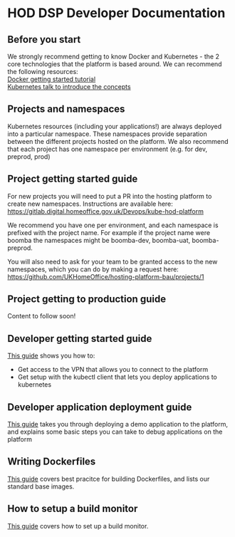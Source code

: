 # HOD DSP Developer Documentation

## Before you start
We strongly recommend getting to know Docker and Kubernetes - the 2 core technologies that the platform is based around. We can recommend the following resources:  
[Docker getting started tutorial](https://docs.docker.com/engine/getstarted/)  
[Kubernetes talk to introduce the concepts](https://www.youtube.com/watch?v=5gz8kOUstFc)

## Projects and namespaces
Kubernetes resources (including your applications!) are always deployed into a particular namespace. 
These namespaces provide separation between the different projects hosted on the platform.
We also recommend that each project has one namespace per environment (e.g. for dev, preprod, prod)

## Project getting started guide
For new projects you will need to put a PR into the hosting platform to create new namespaces.
Instructions are available here:  
https://gitlab.digital.homeoffice.gov.uk/Devops/kube-hod-platform

We recommend you have one per environment, and each namespace is prefixed with the project name. 
For example if the project name were boomba the namespaces might be boomba-dev, boomba-uat, boomba-preprod.

You will also need to ask for your team to be granted access to the new namespaces, which you can do by making a request here:  
https://github.com/UKHomeOffice/hosting-platform-bau/projects/1

## Project getting to production guide
Content to follow soon! 

## Developer getting started guide
[This guide](dev_setup.md) shows you how to:

* Get access to the VPN that allows you to connect to the platform
* Get setup with the kubectl client that lets you deploy applications to kubernetes

## Developer application deployment guide
[This guide](platform_introduction.md) takes you through deploying a demo application to the platform, and explains some basic steps you can take to debug applications on the platform

## Writing Dockerfiles
[This guide](./writing_dockerfiles.md) covers best pracitce for building Dockerfiles, and lists our standard base images.

## How to setup a build monitor
[This guide](build_monitors.md) covers how to set up a build monitor.